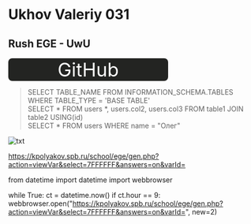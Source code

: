 # Ukhov Valeriy 031

## Rush EGE - UwU
<style>
.button_1670212770427 {
    display: inline-block !important;
    text-decoration: none !important;
    background-color: #232422 !important;
    color: #ffffff !important;
    border: 0px solid #000000 !important;
    border-radius: 8px !important;
    font-size: 38px !important;
    padding: 0px 100px !important; 
    transition: all 0.8s ease !important;
}
.button_1670212770427:hover{
    text-decoration: none !important; 
    background-color: #f2f2f2 !important;
    color: #2e342c !important;
    border-color: #006089 !important;
}
</style>
<a href="https://github.com/INullOP/INullOP.github.io" class="button_1670212770427" target="_blank">
  GitHub
</a>

>SELECT TABLE_NAME FROM INFORMATION_SCHEMA.TABLES WHERE TABLE_TYPE = 'BASE TABLE' <br>
>SELECT * FROM users *, users.col2, users.col3  FROM table1 JOIN table2 USING(id) <br>
>SELECT * FROM users WHERE name = "Олег"

![txt](https://user-images.githubusercontent.com/114376270/200225977-bbc83422-53fd-4fa7-97f2-883cc2b02b2f.png)

https://kpolyakov.spb.ru/school/ege/gen.php?action=viewVar&select=7FFFFFF&answers=on&varId=

from datetime import datetime
import webbrowser

while True:
    ct = datetime.now()
    if ct.hour == 9:
        webbrowser.open("https://kpolyakov.spb.ru/school/ege/gen.php?action=viewVar&select=7FFFFFF&answers=on&varId=", new=2)

